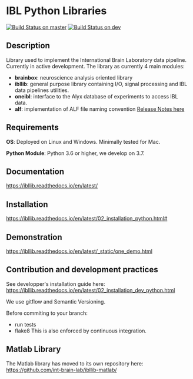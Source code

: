 # IBL Python Libraries

[![Build Status on master](https://travis-ci.org/cortex-lab/alyx.svg?branch=master)](https://travis-ci.org/cortex-lab/alyx)
[![Build Status on dev](https://travis-ci.org/cortex-lab/alyx.svg?branch=dev)](https://travis-ci.org/cortex-lab/alyx)

## Description
Library used to implement the International Brain Laboratory data pipeline. Currently in active development.
The library as currently 4 main modules:
-   **brainbox**: neuroscience analysis oriented library
-   **ibllib**: general purpose library containing I/O, signal processing and IBL data pipelines utilities.
-   **oneibl**: interface to the Alyx database of experiments to access IBL data.
-   **alf**: implementation of ALF file naming convention
[Release Notes here](release_notes.md)

## Requirements
**OS**: Deployed on Linux and Windows. Minimally tested for Mac.

**Python Module**: Python 3.6 or higher, we develop on 3.7.

## Documentation
https://ibllib.readthedocs.io/en/latest/

## Installation
https://ibllib.readthedocs.io/en/latest/02_installation_python.html#

## Demonstration
https://ibllib.readthedocs.io/en/latest/_static/one_demo.html


## Contribution and development practices
See developper's installation guide here: https://ibllib.readthedocs.io/en/latest/02_installation_dev_python.html

We use gitflow and Semantic Versioning.

Before commiting to your branch:
-   run tests
-   flake8
This is also enforced by continuous integration.


## Matlab Library
The Matlab library has moved to its own repository here: https://github.com/int-brain-lab/ibllib-matlab/

